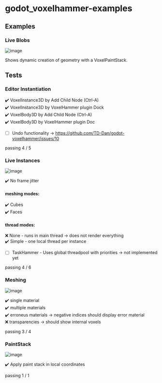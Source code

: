 # godot_voxelhammer-examples

## Examples

### Live Blobs

![image](https://user-images.githubusercontent.com/37656679/236407797-eda89daa-d55b-461c-b984-d76e5bb54a62.png)

Shows dynamic creation of geometry with a VoxelPaintStack.

## Tests

### Editor Instantiation

:heavy_check_mark: VoxelInstance3D by Add Child Node (Ctrl-A)<br>
:heavy_check_mark: VoxelInstance3D by VoxelHammer plugin Dock<br>
:heavy_check_mark: VoxelBody3D by Add Child Node (Ctrl-A)<br>
:heavy_check_mark: VoxelBody3D by VoxelHammer plugin Doc

- [ ] Undo functionality -> https://github.com/TD-Dan/godot-voxelhammer/issues/10

passing 4 / 5

### Live Instances

![image](https://user-images.githubusercontent.com/37656679/235439473-424265e2-1125-42bd-a40e-a77f718ef722.png)

:heavy_check_mark: No frame jitter<br>
#### meshing modes:
:heavy_check_mark: Cubes<br>
:heavy_check_mark: Faces<br>
#### thread modes:
:x: None - runs in main thread -> does not render everything<br>
:heavy_check_mark: Simple - one local thread per instance
- [ ] TaskHammer - Uses global threadpool with priorities -> not implemented yet

passing 4 / 6


### Meshing

![image](https://user-images.githubusercontent.com/37656679/236410839-4b8cd054-2900-4f8b-bd4c-9a497dcaf3c5.png)

:heavy_check_mark: single material<br>
:heavy_check_mark: multiple materials<br>
:heavy_check_mark: erroneus materials -> negative indices should display error material<br>
:x: transparencies -> should show internal voxels<br>

passing 3 / 4

### PaintStack

![image](https://user-images.githubusercontent.com/37656679/236412896-96a90f7e-4ec6-4db9-9044-3d624c73f6a9.png)

:heavy_check_mark: Apply paint stack in local coordinates

passing 1 / 1
